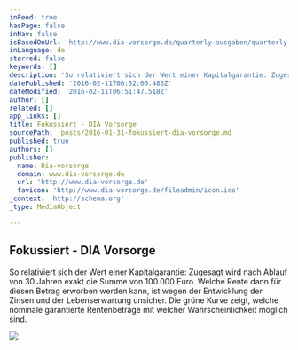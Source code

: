 ```yaml
---
inFeed: true
hasPage: false
inNav: false
isBasedOnUrl: 'http://www.dia-vorsorge.de/quarterly-ausgaben/quarterly-4-2015altersvorsorge/fokussiert.html'
inLanguage: de
starred: false
keywords: []
description: 'So relativiert sich der Wert einer Kapitalgarantie: Zugesagt wird nach Ablauf von 30 Jahren exakt die Summe von 100.000 Euro. Welche Rente dann für diesen Betrag erworben werden kann, ist wegen der Entwicklung der Zinsen und der Lebenserwartung unsicher. Die grüne Kurve zeigt, welche nominale garantierte Rentenbeträge mit welcher Wahrscheinlichkeit möglich sind.'
datePublished: '2016-02-11T06:52:00.483Z'
dateModified: '2016-02-11T06:51:47.518Z'
author: []
related: []
app_links: []
title: Fokussiert - DIA Vorsorge
sourcePath: _posts/2016-01-31-fokussiert-dia-vorsorge.md
published: true
authors: []
publisher:
  name: Dia-vorsorge
  domain: www.dia-vorsorge.de
  url: 'http://www.dia-vorsorge.de'
  favicon: 'http://www.dia-vorsorge.de/fileadmin/icon.ico'
_context: 'http://schema.org'
_type: MediaObject

---
```

<article style=""><h1>Fokussiert - DIA Vorsorge</h1><p>So relativiert sich der Wert einer Kapitalgarantie: Zugesagt wird nach Ablauf von 30 Jahren exakt die Summe von 100.000 Euro. Welche Rente dann für diesen Betrag erworben werden kann, ist wegen der Entwicklung der Zinsen und der Lebenserwartung unsicher. Die grüne Kurve zeigt, welche nominale garantierte Rentenbeträge mit welcher Wahrscheinlichkeit möglich sind.</p><img src="https://s3-us-west-2.amazonaws.com/the-grid-img/p/d8ebcc38416e57811cb369e58002f8d0c974371d.jpg" /></article>